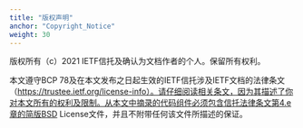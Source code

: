 ```yaml
---
title: "版权声明"
anchor: "Copyright_Notice"
weight: 30
---
```


版权所有（c）2021 IETF信托及确认为文档作者的个人。保留所有权利。

本文遵守BCP 78及在本文发布之日起生效的IETF信托涉及IETF文档的法律条文（https://trustee.ietf.org/license-info）。请仔细阅读相关条文，因为其描述了你对本文所有的权利及限制。从本文中摘录的代码组件必须包含信托法律条文第4.e章的简版BSD License文件，并且不附带任何该文件所描述的保证。

